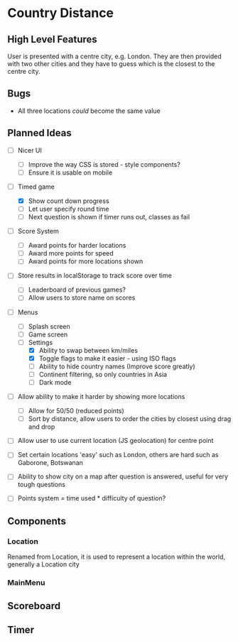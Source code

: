 

# Country Distance

## High Level Features

User is presented with a centre city, e.g. London.
They are then provided with two other cities and they have to guess which is the closest to the centre city.

## Bugs
- All three locations *could* become the same value

## Planned Ideas

- [ ] Nicer UI
    - [ ] Improve the way CSS is stored - style components?
    - [ ] Ensure it is usable on mobile
- [ ] Timed game
    - [x] Show count down progress
    - [ ] Let user specify round time
    - [ ] Next question is shown if timer runs out, classes as fail
- [ ] Score System
    - [ ] Award points for harder locations
    - [ ] Award more points for speed
    - [ ] Award points for more locations shown
- [ ] Store results in localStorage to track score over time
    - [ ] Leaderboard of previous games?
    - [ ] Allow users to store name on scores
- [ ] Menus
    - [ ] Splash screen
    - [ ] Game screen
    - [ ] Settings
        - [x] Ability to swap between km/miles
        - [x] Toggle flags to make it easier - using ISO flags
        - [ ] Ability to hide country names (Improve score greatly)
        - [ ] Continent filtering, so only countries in Asia
        - [ ] Dark mode
- [ ] Allow ability to make it harder by showing more locations
    - [ ] Allow for 50/50 (reduced points)
    - [ ] Sort by distance, allow users to order the cities by closest using drag and drop
- [ ]  Allow user to use current location (JS geolocation) for centre point
- [ ] Set certain locations 'easy' such as London, others are hard such as Gaborone, Botswanan
- [ ] Ability to show city on a map after question is answered, useful for very tough questions
- [ ] Points system = time used * difficulty of question?



## Components

### Location
Renamed from Location, it is used to represent a location within the world, generally a Location city

### MainMenu


## Scoreboard


## Timer
